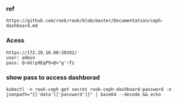 ### ref
```
https://github.com/rook/rook/blob/master/Documentation/ceph-dashboard.md
```
### Acess
```
https://172.20.10.80:30192/
user: admin
pass: Q~&%!p9EqP9<@>"g'~Tz
```

### show pass to access dashborad
```
kubectl -n rook-ceph get secret rook-ceph-dashboard-password -o jsonpath="{['data']['password']}" | base64 --decode && echo

```

